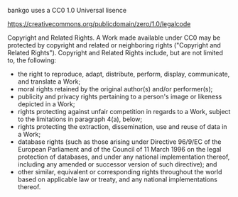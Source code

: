 bankgo uses a CC0 1.0 Universal lisence

https://creativecommons.org/publicdomain/zero/1.0/legalcode

Copyright and Related Rights. A Work made available under CC0 may be protected by copyright and related or neighboring rights ("Copyright and Related Rights"). Copyright and Related Rights include, but are not limited to, the following:

* the right to reproduce, adapt, distribute, perform, display, communicate, and translate a Work;
* moral rights retained by the original author(s) and/or performer(s);
* publicity and privacy rights pertaining to a person's image or likeness depicted in a Work;
* rights protecting against unfair competition in regards to a Work, subject to the limitations in paragraph 4(a), below;
* rights protecting the extraction, dissemination, use and reuse of data in a Work;
* database rights (such as those arising under Directive 96/9/EC of the European Parliament and of the Council of 11 March 1996 on the legal protection of databases, and under any national implementation thereof, including any amended or successor version of such directive); and
* other similar, equivalent or corresponding rights throughout the world based on applicable law or treaty, and any national implementations thereof.

